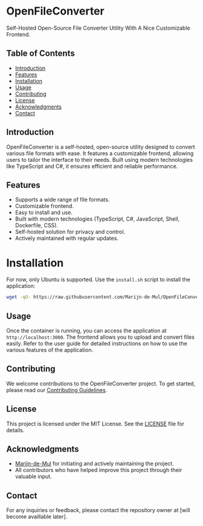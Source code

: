 # OpenFileConverter

Self-Hosted Open-Source File Converter Utility With A Nice Customizable Frontend.

## Table of Contents

- [Introduction](#introduction)
- [Features](#features)
- [Installation](#installation)
- [Usage](#usage)
- [Contributing](#contributing)
- [License](#license)
- [Acknowledgments](#acknowledgments)
- [Contact](#contact)

## Introduction

OpenFileConverter is a self-hosted, open-source utility designed to convert various file formats with ease. It features a customizable frontend, allowing users to tailor the interface to their needs. Built using modern technologies like TypeScript and C#, it ensures efficient and reliable performance.

## Features

- Supports a wide range of file formats.
- Customizable frontend.
- Easy to install and use.
- Built with modern technologies (TypeScript, C#, JavaScript, Shell, Dockerfile, CSS).
- Self-hosted solution for privacy and control.
- Actively maintained with regular updates.

# Installation

For now, only Ubuntu is supported. Use the `install.sh` script to install the application:

```sh
wget -qO- https://raw.githubusercontent.com/Marijn-de-Mul/OpenFileConverter/main/install.sh | bash
```

## Usage

Once the container is running, you can access the application at `http://localhost:3000`. The frontend allows you to upload and convert files easily. Refer to the user guide for detailed instructions on how to use the various features of the application.

## Contributing

We welcome contributions to the OpenFileConverter project. To get started, please read our [Contributing Guidelines](CONTRIBUTING.md).

## License

This project is licensed under the MIT License. See the [LICENSE](LICENSE) file for details.

## Acknowledgments

- [Marijn-de-Mul](https://github.com/Marijn-de-Mul) for initiating and actively maintaining the project.
- All contributors who have helped improve this project through their valuable input.

## Contact

For any inquiries or feedback, please contact the repository owner at [will become availlable later].
